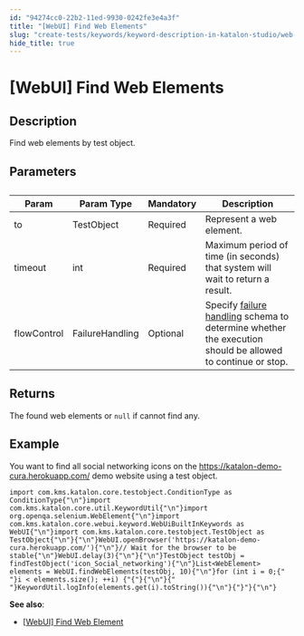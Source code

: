 ```yaml
---
id: "94274cc0-22b2-11ed-9930-0242fe3e4a3f"
title: "[WebUI] Find Web Elements"
slug: "create-tests/keywords/keyword-description-in-katalon-studio/web-ui-keywords/webui-find-web-elements"
hide_title: true
---
```


# <a id="id_0" class="anchor_top_offset"/><a id="ariaid-title1" class="anchor_top_offset"/>[WebUI] Find Web Elements


## <a id="id_0__id_1" class="anchor_top_offset"/>Description

<p xmlns="http://www.w3.org/1999/xhtml" className="p">Find web elements by test object.</p> 

## <a id="id_0__id_2" class="anchor_top_offset"/>Parameters

<table xmlns="http://www.w3.org/1999/xhtml" className="table anchor_top_offset" id="id_0__f26428f0-c6e4-49ff-ac6b-d121c57dcf84"><caption /><colgroup><col /><col /><col /><col /></colgroup><thead className="thead"><tr className><th className="entry anchor_top_offset" id="id_0__f26428f0-c6e4-49ff-ac6b-d121c57dcf84__entry__1">Param</th><th className="entry anchor_top_offset" id="id_0__f26428f0-c6e4-49ff-ac6b-d121c57dcf84__entry__2">Param Type</th><th className="entry anchor_top_offset" id="id_0__f26428f0-c6e4-49ff-ac6b-d121c57dcf84__entry__3">Mandatory</th><th className="entry anchor_top_offset" id="id_0__f26428f0-c6e4-49ff-ac6b-d121c57dcf84__entry__4">Description</th></tr></thead><tbody className="tbody"><tr className><td className="entry" headers="id_0__f26428f0-c6e4-49ff-ac6b-d121c57dcf84__entry__1 id_0__f26428f0-c6e4-49ff-ac6b-d121c57dcf84__entry__2 id_0__f26428f0-c6e4-49ff-ac6b-d121c57dcf84__entry__3 id_0__f26428f0-c6e4-49ff-ac6b-d121c57dcf84__entry__4 ">to</td><td className="entry" headers="id_0__f26428f0-c6e4-49ff-ac6b-d121c57dcf84__entry__1 id_0__f26428f0-c6e4-49ff-ac6b-d121c57dcf84__entry__2 id_0__f26428f0-c6e4-49ff-ac6b-d121c57dcf84__entry__3 id_0__f26428f0-c6e4-49ff-ac6b-d121c57dcf84__entry__4 ">TestObject</td><td className="entry" headers="id_0__f26428f0-c6e4-49ff-ac6b-d121c57dcf84__entry__1 id_0__f26428f0-c6e4-49ff-ac6b-d121c57dcf84__entry__2 id_0__f26428f0-c6e4-49ff-ac6b-d121c57dcf84__entry__3 id_0__f26428f0-c6e4-49ff-ac6b-d121c57dcf84__entry__4 ">Required</td><td className="entry" headers="id_0__f26428f0-c6e4-49ff-ac6b-d121c57dcf84__entry__1 id_0__f26428f0-c6e4-49ff-ac6b-d121c57dcf84__entry__2 id_0__f26428f0-c6e4-49ff-ac6b-d121c57dcf84__entry__3 id_0__f26428f0-c6e4-49ff-ac6b-d121c57dcf84__entry__4 ">Represent a web element.</td></tr><tr className><td className="entry" headers="id_0__f26428f0-c6e4-49ff-ac6b-d121c57dcf84__entry__1 id_0__f26428f0-c6e4-49ff-ac6b-d121c57dcf84__entry__2 id_0__f26428f0-c6e4-49ff-ac6b-d121c57dcf84__entry__3 id_0__f26428f0-c6e4-49ff-ac6b-d121c57dcf84__entry__4 ">timeout</td><td className="entry" headers="id_0__f26428f0-c6e4-49ff-ac6b-d121c57dcf84__entry__1 id_0__f26428f0-c6e4-49ff-ac6b-d121c57dcf84__entry__2 id_0__f26428f0-c6e4-49ff-ac6b-d121c57dcf84__entry__3 id_0__f26428f0-c6e4-49ff-ac6b-d121c57dcf84__entry__4 ">int</td><td className="entry" headers="id_0__f26428f0-c6e4-49ff-ac6b-d121c57dcf84__entry__1 id_0__f26428f0-c6e4-49ff-ac6b-d121c57dcf84__entry__2 id_0__f26428f0-c6e4-49ff-ac6b-d121c57dcf84__entry__3 id_0__f26428f0-c6e4-49ff-ac6b-d121c57dcf84__entry__4 ">Required</td><td className="entry" headers="id_0__f26428f0-c6e4-49ff-ac6b-d121c57dcf84__entry__1 id_0__f26428f0-c6e4-49ff-ac6b-d121c57dcf84__entry__2 id_0__f26428f0-c6e4-49ff-ac6b-d121c57dcf84__entry__3 id_0__f26428f0-c6e4-49ff-ac6b-d121c57dcf84__entry__4 ">Maximum period of time (in seconds) that system will wait to return a result.</td></tr><tr className><td className="entry" headers="id_0__f26428f0-c6e4-49ff-ac6b-d121c57dcf84__entry__1 id_0__f26428f0-c6e4-49ff-ac6b-d121c57dcf84__entry__2 id_0__f26428f0-c6e4-49ff-ac6b-d121c57dcf84__entry__3 id_0__f26428f0-c6e4-49ff-ac6b-d121c57dcf84__entry__4 ">flowControl</td><td className="entry" headers="id_0__f26428f0-c6e4-49ff-ac6b-d121c57dcf84__entry__1 id_0__f26428f0-c6e4-49ff-ac6b-d121c57dcf84__entry__2 id_0__f26428f0-c6e4-49ff-ac6b-d121c57dcf84__entry__3 id_0__f26428f0-c6e4-49ff-ac6b-d121c57dcf84__entry__4 ">FailureHandling</td><td className="entry" headers="id_0__f26428f0-c6e4-49ff-ac6b-d121c57dcf84__entry__1 id_0__f26428f0-c6e4-49ff-ac6b-d121c57dcf84__entry__2 id_0__f26428f0-c6e4-49ff-ac6b-d121c57dcf84__entry__3 id_0__f26428f0-c6e4-49ff-ac6b-d121c57dcf84__entry__4 ">Optional</td><td className="entry" headers="id_0__f26428f0-c6e4-49ff-ac6b-d121c57dcf84__entry__1 id_0__f26428f0-c6e4-49ff-ac6b-d121c57dcf84__entry__2 id_0__f26428f0-c6e4-49ff-ac6b-d121c57dcf84__entry__3 id_0__f26428f0-c6e4-49ff-ac6b-d121c57dcf84__entry__4 ">Specify <a className="xref" href="/docs/maintain/configure-failure-handling-settings-in-katalon-studio">failure handling</a> schema to determine whether the execution should be allowed to continue or stop.</td></tr></tbody></table> 

## <a id="id_0__id_3" class="anchor_top_offset"/>Returns

<p xmlns="http://www.w3.org/1999/xhtml" className="p">The found web elements or <code className="ph codeph">null</code> if cannot find any.</p> 

## <a id="id_0__id_4" class="anchor_top_offset"/>Example

<p xmlns="http://www.w3.org/1999/xhtml" className="p">You want to find all social networking icons on the <a className="xref j-external-link" href="https://katalon-demo-cura.herokuapp.com/" target="_blank">https://katalon-demo-cura.herokuapp.com/</a> demo website using a test object.</p> 
<pre xmlns="http://www.w3.org/1999/xhtml" className="pre codeblock"><code>import com.kms.katalon.core.testobject.ConditionType as ConditionType{"\n"}import com.kms.katalon.core.util.KeywordUtil{"\n"}import org.openqa.selenium.WebElement{"\n"}import com.kms.katalon.core.webui.keyword.WebUiBuiltInKeywords as WebUI{"\n"}import com.kms.katalon.core.testobject.TestObject as TestObject{"\n"}​{"\n"}WebUI.openBrowser('https://katalon-demo-cura.herokuapp.com/'){"\n"}// Wait for the browser to be stable{"\n"}WebUI.delay(3){"\n"}​{"\n"}TestObject testObj = findTestObject('icon_Social_networking'){"\n"}List&lt;WebElement&gt; elements = WebUI.findWebElements(testObj, 10){"\n"}for (int i = 0;{"  "}i &lt; elements.size(); ++i) {"{"}{"\n"}{"    "}KeywordUtil.logInfo(elements.get(i).toString()){"\n"}{"}"}{"\n"}</code></pre> 
<div xmlns="http://www.w3.org/1999/xhtml" className="p"> <strong className="ph b">See also</strong>:<ul className="ul"><li className="li"><p className="p"><a className="xref" href="/docs/create-tests/keywords/keyword-description-in-katalon-studio/web-ui-keywords/webui-find-web-element">[WebUI] Find Web Element</a></p></li></ul> </div>
